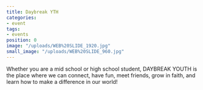 ```yaml
---
title: Daybreak YTH
categories:
- event
tags:
- events
position: 0
image: "/uploads/WEB%20SLIDE_1920.jpg"
small_image: "/uploads/WEB%20SLIDE_960.jpg"
---
```


Whether you are a mid school or high school student, DAYBREAK YOUTH is the place where we can connect, have fun, meet friends, grow in faith, and learn how to make a difference in our world!
